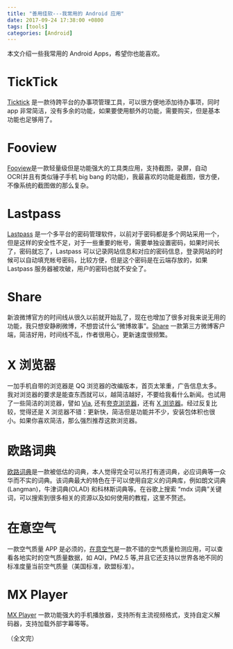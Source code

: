 ```yaml
---
title: "善用佳软---我常用的 Android 应用"
date: 2017-09-24 17:38:00 +0800
tags: [tools]
categories: [Android]
---
```


本文介绍一些我常用的 Android Apps，希望你也能喜欢。

<!--more-->

# TickTick

[Ticktick](https://ticktick.com/) 是一款待跨平台的办事项管理工具，可以很方便地添加待办事项，同时 app 非常简洁，没有多余的功能，如果要使用额外的功能，需要购买，但是基本功能也足够用了。

# Fooview

[Fooview](https://play.google.com/store/apps/details?id=com.fooview.android.fooview&hl=en)是一款轻量级但是功能强大的工具类应用，支持截图，录屏，自动 OCR(并且有类似锤子手机 big bang 的功能)，我最喜欢的功能是截图，很方便，不像系统的截图做的那么复杂。

# Lastpass

[Lastpass](https://www.lastpass.com/) 是一个多平台的密码管理软件，以前对于密码都是多个网站采用一个，但是这样的安全性不足，对于一些重要的帐号，需要单独设置密码，如果时间长了，密码就忘了，Lastpass 可以记录网站信息和对应的密码信息，登录网站的时候可以自动填充帐号密码，比较方便，但是这个密码是在云端存放的，如果 Lastpass 服务器被攻破，用户的密码也就不安全了。

# Share

新浪微博官方的时间线从很久以前就开始乱了，现在也增加了很多对我来说无用的功能，我只想安静刷微博，不想尝试什么“微博故事”。[Share](https://www.coolapk.com/apk/com.hengye.share) 一款第三方微博客户端，简洁好用，时间线不乱，作者很用心，更新速度很频繁。

# X 浏览器

一加手机自带的浏览器是 QQ 浏览器的改编版本，首页太笨重，广告信息太多。我对浏览器的要求是能查东西就可以，越简洁越好，不要给我看什么新闻。也试用了一些简洁的浏览器，譬如 [Via](http://via.1year.cc/), 还有[夸克浏览器](http://www.myquark.cn/)，还有 [X 浏览器](http://www.xbext.com/)。经过反复比较，觉得还是 X 浏览器不错：更新快，简洁但是功能并不少，安装包体积也很小。如果你喜欢简洁，那么强烈推荐这款浏览器。

# 欧路词典

[欧路词典](https://www.eudic.net/v4/en/app/eudic)是一款被低估的词典，本人觉得完全可以吊打有道词典，必应词典等一众华而不实的词典。该词典最大的特色在于可以使用自定义的词典库，例如朗文词典(Langman)，牛津词典(OLAD) 和科林斯词典等。在谷歌上搜索 “mdx 词典”关键词，可以搜索到很多相关的资源以及如何使用的教程，这里不赘述。

# 在意空气

一款空气质量 APP 是必须的，[在意空气](https://air-matters.com/zh-Hans/index.html)是一款不错的空气质量检测应用，可以查看各地实时的空气质量数据，如 AQI，PM2.5 等,并且它还支持以世界各地不同的标准度量当前空气质量（美国标准，欧盟标准）。

# MX Player

[MX Player](https://mx-player.en.uptodown.com/android) 一款功能强大的手机播放器，支持所有主流视频格式，支持自定义解码器，支持加载外部字幕等等。

（全文完）
